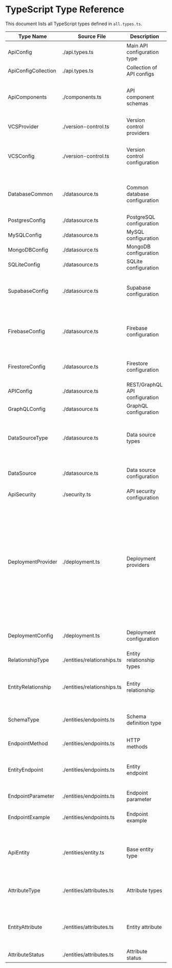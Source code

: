 # TypeScript Type Reference

This document lists all TypeScript types defined in `all.types.ts`.

| Type Name | Source File | Description | Definition |
|-----------|-------------|-------------|------------|
| ApiConfig | ./api.types.ts | Main API configuration type | `{ id: string; name: string; description: string; isDemo?: boolean; ... }` |
| ApiConfigCollection | ./api.types.ts | Collection of API configs | `Record<string, ApiConfig>` |
| ApiComponents | ./components.ts | API component schemas | `{ schemas: Record<string, { type: string; properties: Record<string, unknown>; required?: string[] }> }` |
| VCSProvider | ./version-control.ts | Version control providers | `'github', 'gitlab', 'bitbucket', 'azure-repos'` |
| VCSConfig | ./version-control.ts | Version control configuration | `{ provider: VCSProvider; config: { repo: string; branch: string; accessToken: string; webhookSecret?: string } }` |
| DatabaseCommon | ./datasource.ts | Common database configuration | `{ host: string; port: number; username: string; password: string; database: string; pool?: { min?: number; max?: number } }` |
| PostgresConfig | ./datasource.ts | PostgreSQL configuration | `DatabaseCommon & { ssl?: boolean }` |
| MySQLConfig | ./datasource.ts | MySQL configuration | `DatabaseCommon & { replicaSet?: string }` |
| MongoDBConfig | ./datasource.ts | MongoDB configuration | `DatabaseCommon & { tls?: boolean }` |
| SQLiteConfig | ./datasource.ts | SQLite configuration | `{ filename: string }` |
| SupabaseConfig | ./datasource.ts | Supabase configuration | `{ url: string; anonKey: string; serviceRoleKey?: string; schema?: string; storage?: { bucket: string; public?: boolean } }` |
| FirebaseConfig | ./datasource.ts | Firebase configuration | `{ projectId: string; apiKey: string; authDomain?: string; storageBucket?: string; messagingSenderId?: string; appId?: string }` |
| FirestoreConfig | ./datasource.ts | Firestore configuration | `{ databaseURL: string; serviceAccount?: Record<string, unknown> }` |
| APIConfig | ./datasource.ts | REST/GraphQL API configuration | `{ baseUrl: string; auth?: { type: 'basic' | 'bearer' | 'apiKey'; credentials: string } }` |
| GraphQLConfig | ./datasource.ts | GraphQL configuration | `APIConfig & { schemaFile?: string }` |
| DataSourceType | ./datasource.ts | Data source types | `'postgres', 'mysql', 'mongodb', 'rest', 'graphql', 'supabase', 'firebase', 'firestore', 'dynamodb', 'redis', 'sqlite', 'cosmosdb'` |
| DataSource | ./datasource.ts | Data source configuration | `{ name: string; type: DataSourceType; config: PostgresConfig | MySQLConfig | ...; entities?: string[] }` |
| ApiSecurity | ./security.ts | API security configuration | `{ authentication: { type: 'none' | 'basic' | 'jwt' | 'oauth2' | 'api-key'; ... }; authorization?: { roles?: Array<{ name: string; ... }>; ... }; cors?: { enabled?: boolean; ... } }` |
| DeploymentProvider | ./deployment.ts | Deployment providers | `'aws', 'azure', 'gcp', 'netlify', 'vercel', 'firebase-hosting', 'heroku', 'digitalocean', 'cloudflare', 'render', 'fly.io', 'railway', 'deno-deploy', 'stormkit', 'edgio', 'layer0', 'amplify', 'cloud-run', 'app-engine', 'functions', 'cloud-functions', 'lambda', 'ecs', 'eks', 'fargate', 'app-service', 'container-instances', 'static-web-apps', 'cloudflare-workers', 'cloudflare-pages', 'netlify-functions', 'vercel-edge'` |
| DeploymentConfig | ./deployment.ts | Deployment configuration | `{ provider: DeploymentProvider; settings: { region: string; ... } | { siteName: string; ... } | Record<string, unknown> }` |
| RelationshipType | ./entities/relationships.ts | Entity relationship types | `'one-to-one', 'one-to-many', 'many-to-one', 'many-to-many'` |
| EntityRelationship | ./entities/relationships.ts | Entity relationship | `{ name: string; type: RelationshipType; source: string; target: string; description?: string; ... }` |
| SchemaType | ./entities/endpoints.ts | Schema definition type | `{ type?: string; format?: string; properties?: Record<string, SchemaType>; items?: SchemaType; ... }` |
| EndpointMethod | ./entities/endpoints.ts | HTTP methods | `'GET', 'POST', 'PUT', 'PATCH', 'DELETE'` |
| EntityEndpoint | ./entities/endpoints.ts | Entity endpoint | `{ path: string; method: EndpointMethod; description?: string; parameters?: EndpointParameter[]; ... }` |
| EndpointParameter | ./entities/endpoints.ts | Endpoint parameter | `{ name: string; in: 'query' | 'header' | 'path' | 'cookie'; description?: string; required?: boolean; schema: SchemaType }` |
| EndpointExample | ./entities/endpoints.ts | Endpoint example | `{ name: string; request?: unknown; response: { status: number; body?: unknown } }` |
| ApiEntity | ./entities/entity.ts | Base entity type | `{ id?: string; name: string; description?: string; attributes: EntityAttribute[]; relationships?: EntityRelationship[]; endpoints?: EntityEndpoint[] }` |
| AttributeType | ./entities/attributes.ts | Attribute types | `'string', 'number', 'boolean', 'date', 'datetime', 'timestamp', 'uuid', 'object', 'array', 'reference', 'enum'` |
| EntityAttribute | ./entities/attributes.ts | Entity attribute | `{ id: string; name: string; type: AttributeType; required?: boolean; unique?: boolean; default?: string | number | boolean | Date | object | unknown[]; ... }` |
| AttributeStatus | ./entities/attributes.ts | Attribute status | Alias for ModelStatus |

